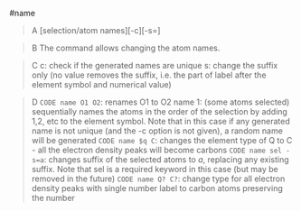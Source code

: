 #name
>A [selection/atom names][-c][-s=]

>B The command allows changing the atom names.

>C c: check if the generated names are unique
s: change the suffix only (no value removes the suffix, i.e. the part of label after the element symbol and numerical value)

>D `CODE name O1 O2`: renames O1 to O2
name 1: (some atoms selected) sequentially names the atoms in the order of the selection by adding 1,2, etc to the element symbol. Note that in this case if any generated name is not unique (and the -c option is not given), a random name will be generated
`CODE name $q C`: changes the element type of Q to C - all the electron density peaks will become carbons
`CODE name sel -s=a`: changes suffix of the selected atoms to *a*, replacing any existing suffix. Note that sel is a required keyword in this case (but may be removed in the future)
`CODE name Q? C?`: change type for all electron density peaks with single number label to carbon atoms preserving the number

